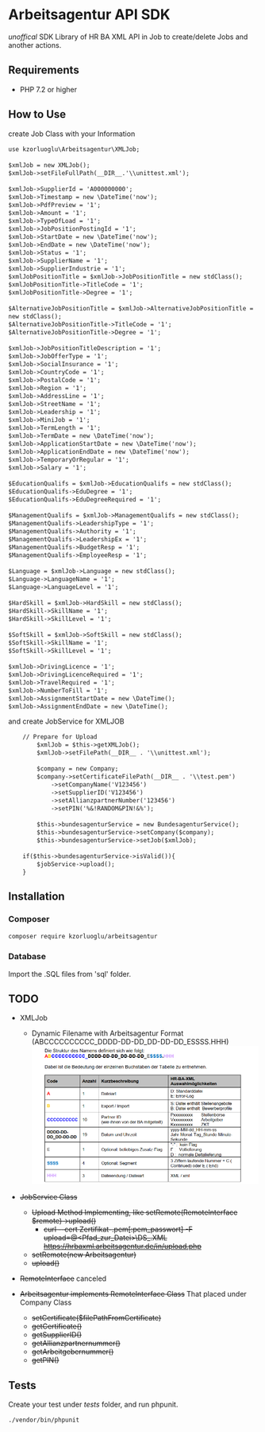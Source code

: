 # Arbeitsagentur API SDK
*unoffical* SDK Library of HR BA XML API in Job to create/delete Jobs and another actions. 

## Requirements
 - PHP 7.2 or higher

## How to Use
create Job Class with your Information
```
use kzorluoglu\Arbeitsagentur\XMLJob;

$xmlJob = new XMLJob();
$xmlJob->setFileFullPath(__DIR__.'\\unittest.xml');

$xmlJob->SupplierId = 'A000000000';
$xmlJob->Timestamp = new \DateTime('now');
$xmlJob->PdfPreview = '1';
$xmlJob->Amount = '1';
$xmlJob->TypeOfLoad = '1';
$xmlJob->JobPositionPostingId = '1';
$xmlJob->StartDate = new \DateTime('now');
$xmlJob->EndDate = new \DateTime('now');
$xmlJob->Status = '1';
$xmlJob->SupplierName = '1';
$xmlJob->SupplierIndustrie = '1';
$xmlJobPositionTitle = $xmlJob->JobPositionTitle = new stdClass();
$xmlJobPositionTitle->TitleCode = '1';
$xmlJobPositionTitle->Degree = '1';

$AlternativeJobPositionTitle = $xmlJob->AlternativeJobPositionTitle = new stdClass();
$AlternativeJobPositionTitle->TitleCode = '1';
$AlternativeJobPositionTitle->Degree = '1';

$xmlJob->JobPositionTitleDescription = '1';
$xmlJob->JobOfferType = '1';
$xmlJob->SocialInsurance = '1';
$xmlJob->CountryCode = '1';
$xmlJob->PostalCode = '1';
$xmlJob->Region = '1';
$xmlJob->AddressLine = '1';
$xmlJob->StreetName = '1';
$xmlJob->Leadership = '1';
$xmlJob->MiniJob = '1';
$xmlJob->TermLength = '1';
$xmlJob->TermDate = new \DateTime('now');
$xmlJob->ApplicationStartDate = new \DateTime('now');
$xmlJob->ApplicationEndDate = new \DateTime('now');
$xmlJob->TemporaryOrRegular = '1';
$xmlJob->Salary = '1';

$EducationQualifs = $xmlJob->EducationQualifs = new stdClass();
$EducationQualifs->EduDegree = '1';
$EducationQualifs->EduDegreeRequired = '1';

$ManagementQualifs = $xmlJob->ManagementQualifs = new stdClass();
$ManagementQualifs->LeadershipType = '1';
$ManagementQualifs->Authority = '1';
$ManagementQualifs->LeadershipEx = '1';
$ManagementQualifs->BudgetResp = '1';
$ManagementQualifs->EmployeeResp = '1';

$Language = $xmlJob->Language = new stdClass();
$Language->LanguageName = '1';
$Language->LanguageLevel = '1';

$HardSkill = $xmlJob->HardSkill = new stdClass();
$HardSkill->SkillName = '1';
$HardSkill->SkillLevel = '1';

$SoftSkill = $xmlJob->SoftSkill = new stdClass();
$SoftSkill->SkillName = '1';
$SoftSkill->SkillLevel = '1';

$xmlJob->DrivingLicence = '1';
$xmlJob->DrivingLicenceRequired = '1';
$xmlJob->TravelRequired = '1';
$xmlJob->NumberToFill = '1';
$xmlJob->AssignmentStartDate = new \DateTime();
$xmlJob->AssignmentEndDate = new \DateTime();
```
and create JobService for XMLJOB

```
    // Prepare for Upload
        $xmlJob = $this->getXMLJob();
        $xmlJob->setFilePath(__DIR__ . '\\unittest.xml');

        $company = new Company;
        $company->setCertificateFilePath(__DIR__ . '\\test.pem')
            ->setCompanyName('V123456')
            ->setSupplierID('V123456')
            ->setAllianzpartnerNumber('123456')
            ->setPIN('%&!RANDOM&PIN!&%');

        $this->bundesagenturService = new BundesagenturService();
        $this->bundesagenturService->setCompany($company);
        $this->bundesagenturService->setJob($xmlJob);

    if($this->bundesagenturService->isValid()){
        $jobService->upload();
    }

```
 
## Installation

### Composer
```
composer require kzorluoglu/arbeitsagentur
```

### Database
Import the .SQL files from 'sql' folder.

## TODO
- XMLJob
    - Dynamic Filename with Arbeitsagentur Format  (ABCCCCCCCCCC_DDDD-DD-DD_DD-DD-DD_ESSSS.HHH) 
    ![Alt text](todo/XMLFileName.png?raw=true "Title")
- ~~JobService Class~~
    - ~~Upload Method Implementing, like setRemote(RemoteInterface $remote)->upload()~~
        - ~~curl --cert Zertifikat-<id>.pem[:pem_passwort] -F upload=@<Pfad_zur_Datei>\DS<Partnernummer>_<Zeitstempel>.XML https://hrbaxml.arbeitsagentur.de/in/upload.php~~
     - ~~setRemote(new Arbeitsagentur)~~
     - ~~upload()~~

-   ~~RemoteInterface~~ canceled
-   ~~Arbeitsagentur implements RemoteInterface Class~~ That placed under Company Class
    - ~~setCertificate($filePathFromCertificate)~~
    - ~~getCertificate()~~
    - ~~getSupplierID()~~
    - ~~getAllianzpartnernummer()~~
    - ~~getArbeitgebernummer()~~
    - ~~getPIN()~~

## Tests
Create your test under *tests* folder, and run phpunit.
```
./vendor/bin/phpunit
```